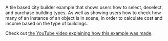 A tile based city builder example that shows users how to select, deselect, and purchase building types. As well as showing users how to check how many of an instance of an object is in scene, in order to calculate cost and income based on the type of buildings.

Check out [the YouTube video explaining how this example was made](https://youtu.be/It0-QxpQtII).

